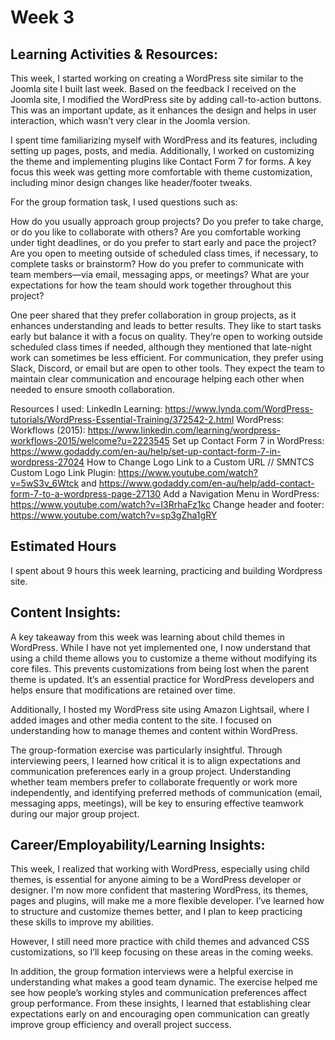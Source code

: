 # Week 3 
## Learning Activities & Resources:
This week, I started working on creating a WordPress site similar to the Joomla site I built last week. Based on the feedback I received on the Joomla site, I modified the WordPress site by adding call-to-action buttons. This was an important update, as it enhances the design and helps in user interaction, which wasn’t very clear in the Joomla version.

I spent time familiarizing myself with WordPress and its features, including setting up pages, posts, and media. Additionally, I worked on customizing the theme and implementing plugins like Contact Form 7 for forms. A key focus this week was getting more comfortable with theme customization, including minor design changes like header/footer tweaks.

For the group formation task, I used questions such as:

How do you usually approach group projects? Do you prefer to take charge, or do you like to collaborate with others?
Are you comfortable working under tight deadlines, or do you prefer to start early and pace the project?
Are you open to meeting outside of scheduled class times, if necessary, to complete tasks or brainstorm?
How do you prefer to communicate with team members—via email, messaging apps, or meetings?
What are your expectations for how the team should work together throughout this project?

One peer shared that they prefer collaboration in group projects, as it enhances understanding and leads to better results. They like to start tasks early but balance it with a focus on quality. They’re open to working outside scheduled class times if needed, although they mentioned that late-night work can sometimes be less efficient. For communication, they prefer using Slack, Discord, or email but are open to other tools. They expect the team to maintain clear communication and encourage helping each other when needed to ensure smooth collaboration.

Resources I used:
LinkedIn Learning: https://www.lynda.com/WordPress-tutorials/WordPress-Essential-Training/372542-2.html 
WordPress: Workflows (2015): https://www.linkedin.com/learning/wordpress-workflows-2015/welcome?u=2223545
Set up Contact Form 7 in WordPress: https://www.godaddy.com/en-au/help/set-up-contact-form-7-in-wordpress-27024
How to Change Logo Link to a Custom URL // SMNTCS Custom Logo Link Plugin: https://www.youtube.com/watch?v=5wS3v_6Wtck and https://www.godaddy.com/en-au/help/add-contact-form-7-to-a-wordpress-page-27130
Add a Navigation Menu in WordPress: https://www.youtube.com/watch?v=I3RrhaFz1kc
Change header and footer: https://www.youtube.com/watch?v=sp3gZha1gRY

## Estimated Hours
I spent about 9 hours this week learning, practicing and building Wordpress site.

## Content Insights:

A key takeaway from this week was learning about child themes in WordPress. While I have not yet implemented one, I now understand that using a child theme allows you to customize a theme without modifying its core files. This prevents customizations from being lost when the parent theme is updated. It’s an essential practice for WordPress developers and helps ensure that modifications are retained over time.

Additionally, I hosted my WordPress site using Amazon Lightsail, where I added images and other media content to the site. I focused on understanding how to manage themes and content within WordPress.

The group-formation exercise was particularly insightful. Through interviewing peers, I learned how critical it is to align expectations and communication preferences early in a group project. Understanding whether team members prefer to collaborate frequently or work more independently, and identifying preferred methods of communication (email, messaging apps, meetings), will be key to ensuring effective teamwork during our major group project.

## Career/Employability/Learning Insights:

This week, I realized that working with WordPress, especially using child themes, is essential for anyone aiming to be a WordPress developer or designer. I'm now more confident that mastering WordPress, its themes, pages and plugins, will make me a more flexible developer. I’ve learned how to structure and customize themes better, and I plan to keep practicing these skills to improve my abilities.

However, I still need more practice with child themes and advanced CSS customizations, so I’ll keep focusing on these areas in the coming weeks.

In addition, the group formation interviews were a helpful exercise in understanding what makes a good team dynamic. The exercise helped me see how people’s working styles and communication preferences affect group performance. From these insights, I learned that establishing clear expectations early on and encouraging open communication can greatly improve group efficiency and overall project success.